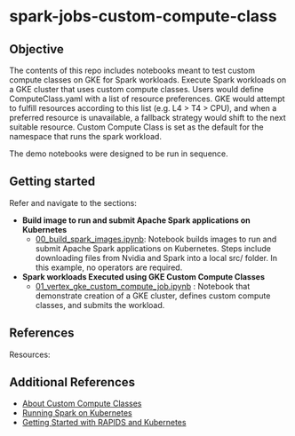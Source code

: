 # spark-jobs-custom-compute-class

## Objective

The contents of this repo includes notebooks meant to test custom compute classes on GKE for Spark workloads. Execute Spark workloads on a GKE cluster that uses custom compute classes. Users would define ComputeClass.yaml with a list of resource preferences. GKE would attempt to fulfill resources according to this list (e.g. L4 > T4 > CPU), and when a preferred resource is unavailable, a fallback strategy would shift to the next suitable resource. Custom Compute Class is set as the default for the namespace that runs the spark workload.

The demo notebooks were designed to be run in sequence.

## Getting started
Refer and navigate to the sections:
- **Build image to run and submit Apache Spark applications on Kubernetes**
    * [00_build_spark_images.ipynb](./00_build_spark_images.ipynb): Notebook builds images to run and submit Apache Spark applications on Kubernetes. Steps include downloading files from Nvidia and Spark into a local src/ folder. In this example, no operators are required.
- **Spark workloads Executed using GKE Custom Compute Classes**
    * [01_vertex_gke_custom_compute_job.ipynb](./01_vertex_gke_custom_compute_job.ipynb) : Notebook that demonstrate creation of a GKE cluster, defines custom compute classes, and submits the workload.
    
    
## References

Resources:
## Additional References
* [About Custom Compute Classes](https://cloud.google.com/kubernetes-engine/docs/concepts/about-custom-compute-classes)
* [Running Spark on Kubernetes](https://spark.apache.org/docs/latest/running-on-kubernetes.html)
* [Getting Started with RAPIDS and Kubernetes](https://docs.nvidia.com/ai-enterprise/deployment-guide-spark-rapids-accelerator/0.1.0/kubernetes.html)